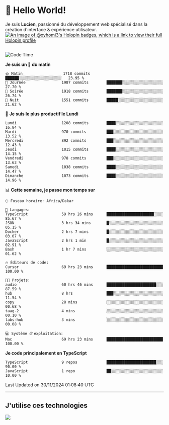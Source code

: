 # 👋 Hello World!

Je suis **Lucien**, passionné du développement web spécialisé dans la création d'interface & expérience utilisateur.
[![An image of @xyhomi3's Holopin badges, which is a link to view their full Holopin profile](https://holopin.me/xyhomi3)](https://holopin.io/@xyhomi3)

##

<!--START_SECTION:waka-->
![Code Time](http://img.shields.io/badge/Code%20Time-2%2C652%20hrs%2036%20mins-blue)

**Je suis un 🐤 du matin** 

```text
🌞 Matin                  1718 commits        ██████░░░░░░░░░░░░░░░░░░░   23.95 % 
🌆 Journée                1987 commits        ███████░░░░░░░░░░░░░░░░░░   27.70 % 
🌃 Soirée                 1918 commits        ███████░░░░░░░░░░░░░░░░░░   26.74 % 
🌙 Nuit                   1551 commits        █████░░░░░░░░░░░░░░░░░░░░   21.62 % 
```
📅 **Je suis le plus productif le Lundi** 

```text
Lundi                    1208 commits        ████░░░░░░░░░░░░░░░░░░░░░   16.84 % 
Mardi                    970 commits         ███░░░░░░░░░░░░░░░░░░░░░░   13.52 % 
Mercredi                 892 commits         ███░░░░░░░░░░░░░░░░░░░░░░   12.43 % 
Jeudi                    1015 commits        ████░░░░░░░░░░░░░░░░░░░░░   14.15 % 
Vendredi                 978 commits         ███░░░░░░░░░░░░░░░░░░░░░░   13.63 % 
Samedi                   1038 commits        ████░░░░░░░░░░░░░░░░░░░░░   14.47 % 
Dimanche                 1073 commits        ████░░░░░░░░░░░░░░░░░░░░░   14.96 % 
```


📊 **Cette semaine, je passe mon temps sur** 

```text
🕑︎ Fuseau horaire: Africa/Dakar

💬 Langages: 
TypeScript               59 hrs 26 mins      █████████████████████░░░░   85.67 % 
JSON                     3 hrs 34 mins       █░░░░░░░░░░░░░░░░░░░░░░░░   05.15 % 
Docker                   2 hrs 7 mins        █░░░░░░░░░░░░░░░░░░░░░░░░   03.07 % 
JavaScript               2 hrs 1 min         █░░░░░░░░░░░░░░░░░░░░░░░░   02.91 % 
Bash                     1 hr 7 mins         ░░░░░░░░░░░░░░░░░░░░░░░░░   01.62 % 

🔥 Éditeurs de code: 
Cursor                   69 hrs 23 mins      █████████████████████████   100.00 % 

🐱‍💻 Projets: 
audio                    60 hrs 46 mins      ██████████████████████░░░   87.59 % 
hub                      8 hrs               ███░░░░░░░░░░░░░░░░░░░░░░   11.54 % 
copy                     28 mins             ░░░░░░░░░░░░░░░░░░░░░░░░░   00.68 % 
taag-2                   4 mins              ░░░░░░░░░░░░░░░░░░░░░░░░░   00.10 % 
labs-hub                 3 mins              ░░░░░░░░░░░░░░░░░░░░░░░░░   00.08 % 

💻 Système d'exploitation: 
Mac                      69 hrs 23 mins      █████████████████████████   100.00 % 
```

**Je code principalement en TypeScript** 

```text
TypeScript               9 repos             ██████████████████████░░░   90.00 % 
JavaScript               1 repo              ██░░░░░░░░░░░░░░░░░░░░░░░   10.00 % 
```




 Last Updated on 30/11/2024 01:08:40 UTC
<!--END_SECTION:waka-->
---

## J'utilise ces technologies

<p align="left">
  <a href="https://skillicons.dev">
    <img src="https://skillicons.dev/icons?i=ts,js,md,scss,tailwind,react,docker,express,astro,vite,nextjs,vercel,figma,ableton" />
  </a>
</p>

